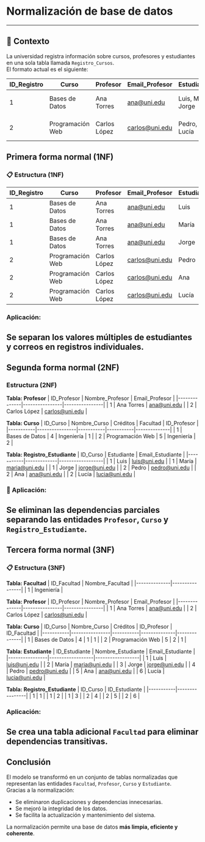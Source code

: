# Normalización de base de datos


---

## 📘 **Contexto**
La universidad registra información sobre cursos, profesores y estudiantes en una sola tabla llamada `Registro_Cursos`.  
El formato actual es el siguiente:

| ID_Registro | Curso             | Profesor      | Email_Profesor     | Estudiantes              | Emails_Estudiantes                       | Créditos | Facultad     |
|--------------|-------------------|----------------|--------------------|--------------------------|------------------------------------------|-----------|---------------|
| 1 | Bases de Datos | Ana Torres | ana@uni.edu | Luis, María, Jorge | luis@uni.edu, maria@uni.edu, jorge@uni.edu | 4 | Ingeniería |
| 2 | Programación Web | Carlos López | carlos@uni.edu | Pedro, Ana, Lucía | pedro@uni.edu, ana@uni.edu, lucia@uni.edu | 5 | Ingeniería |


##  **Primera forma normal (1NF)**


### 📋 Estructura (1NF)

| ID_Registro | Curso | Profesor | Email_Profesor | Estudiante | Email_Estudiante | Créditos | Facultad |
|--------------|--------|-----------|----------------|-------------|------------------|-----------|-----------|
| 1 | Bases de Datos | Ana Torres | ana@uni.edu | Luis | luis@uni.edu | 4 | Ingeniería |
| 1 | Bases de Datos | Ana Torres | ana@uni.edu | María | maria@uni.edu | 4 | Ingeniería |
| 1 | Bases de Datos | Ana Torres | ana@uni.edu | Jorge | jorge@uni.edu | 4 | Ingeniería |
| 2 | Programación Web | Carlos López | carlos@uni.edu | Pedro | pedro@uni.edu | 5 | Ingeniería |
| 2 | Programación Web | Carlos López | carlos@uni.edu | Ana | ana@uni.edu | 5 | Ingeniería |
| 2 | Programación Web | Carlos López | carlos@uni.edu | Lucía | lucia@uni.edu | 5 | Ingeniería |

### Aplicación:
Se separan los valores múltiples de estudiantes y correos en registros individuales.
---

## **Segunda forma normal (2NF)**

### Estructura (2NF)

**Tabla: Profesor**
| ID_Profesor | Nombre_Profesor | Email_Profesor |
|--------------|----------------|----------------|
| 1 | Ana Torres | ana@uni.edu |
| 2 | Carlos López | carlos@uni.edu |

**Tabla: Curso**
| ID_Curso | Nombre_Curso | Créditos | Facultad | ID_Profesor |
|-----------|----------------|-----------|-----------|--------------|
| 1 | Bases de Datos | 4 | Ingeniería | 1 |
| 2 | Programación Web | 5 | Ingeniería | 2 |

**Tabla: Registro_Estudiante**
| ID_Curso | Estudiante | Email_Estudiante |
|-----------|-------------|------------------|
| 1 | Luis | luis@uni.edu |
| 1 | María | maria@uni.edu |
| 1 | Jorge | jorge@uni.edu |
| 2 | Pedro | pedro@uni.edu |
| 2 | Ana | ana@uni.edu |
| 2 | Lucía | lucia@uni.edu |

### 🔧 Aplicación:
Se eliminan las dependencias parciales separando las entidades `Profesor`, `Curso` y `Registro_Estudiante`.
---

##  **Tercera forma normal (3NF)**

### 📋 Estructura (3NF)

**Tabla: Facultad**
| ID_Facultad | Nombre_Facultad |
|--------------|----------------|
| 1 | Ingeniería |

**Tabla: Profesor**
| ID_Profesor | Nombre_Profesor | Email_Profesor |
|--------------|----------------|----------------|
| 1 | Ana Torres | ana@uni.edu |
| 2 | Carlos López | carlos@uni.edu |

**Tabla: Curso**
| ID_Curso | Nombre_Curso | Créditos | ID_Profesor | ID_Facultad |
|-----------|----------------|-----------|--------------|--------------|
| 1 | Bases de Datos | 4 | 1 | 1 |
| 2 | Programación Web | 5 | 2 | 1 |

**Tabla: Estudiante**
| ID_Estudiante | Nombre_Estudiante | Email_Estudiante |
|----------------|------------------|------------------|
| 1 | Luis | luis@uni.edu |
| 2 | María | maria@uni.edu |
| 3 | Jorge | jorge@uni.edu |
| 4 | Pedro | pedro@uni.edu |
| 5 | Ana | ana@uni.edu |
| 6 | Lucía | lucia@uni.edu |

**Tabla: Registro_Estudiante**
| ID_Curso | ID_Estudiante |
|-----------|----------------|
| 1 | 1 |
| 1 | 2 |
| 1 | 3 |
| 2 | 4 |
| 2 | 5 |
| 2 | 6 |

### Aplicación:
Se crea una tabla adicional `Facultad` para eliminar dependencias transitivas.
---

## **Conclusión**
El modelo se transformó en un conjunto de tablas normalizadas que representan las entidades `Facultad`, `Profesor`, `Curso` y `Estudiante`.  
Gracias a la normalización:
- Se eliminaron duplicaciones y dependencias innecesarias.  
- Se mejoró la integridad de los datos.  
- Se facilita la actualización y mantenimiento del sistema.  

La normalización permite una base de datos **más limpia, eficiente y coherente**.
